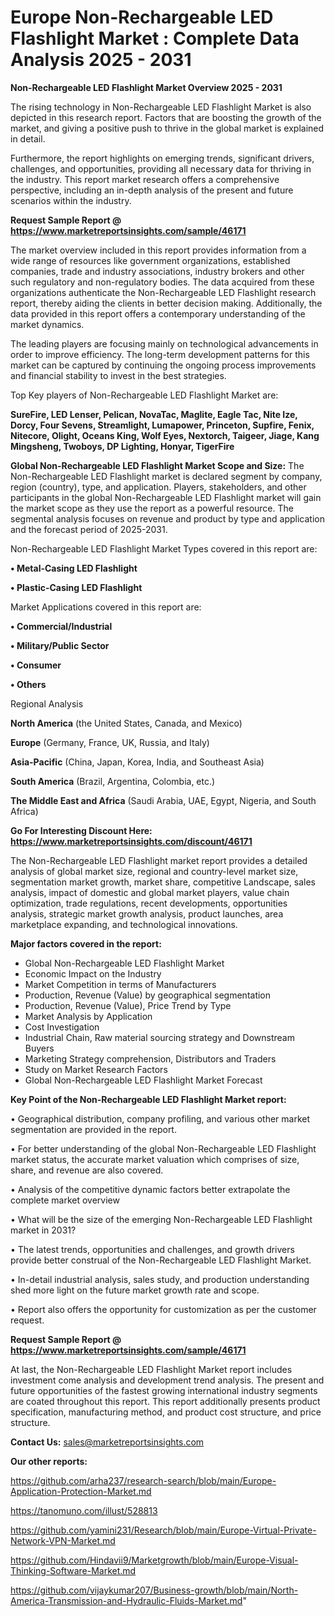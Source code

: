 # Europe Non-Rechargeable LED Flashlight Market : Complete Data Analysis 2025 - 2031

<Strong> Non-Rechargeable LED Flashlight Market Overview 2025 - 2031</strong>

The rising technology in Non-Rechargeable LED Flashlight Market is also depicted in this research report. Factors that are boosting the growth of the market, and giving a positive push to thrive in the global market is explained in detail.

Furthermore, the report highlights on emerging trends, significant drivers, challenges, and opportunities, providing all necessary data for thriving in the industry. This report market research offers a comprehensive perspective, including an in-depth analysis of the present and future scenarios within the industry.

<strong>Request Sample Report @ <a href=https://www.marketreportsinsights.com/sample/46171>https://www.marketreportsinsights.com/sample/46171</a></strong>

The market overview included in this report provides information from a wide range of resources like government organizations, established companies, trade and industry associations, industry brokers and other such regulatory and non-regulatory bodies. The data acquired from these organizations authenticate the Non-Rechargeable LED Flashlight research report, thereby aiding the clients in better decision making. Additionally, the data provided in this report offers a contemporary understanding of the market dynamics.

The leading players are focusing mainly on technological advancements in order to improve efficiency. The long-term development patterns for this market can be captured by continuing the ongoing process improvements and financial stability to invest in the best strategies.

Top Key players of Non-Rechargeable LED Flashlight Market are:

<strong>SureFire, LED Lenser, Pelican, NovaTac, Maglite, Eagle Tac, Nite Ize, Dorcy, Four Sevens, Streamlight, Lumapower, Princeton, Supfire, Fenix, Nitecore, Olight, Oceans King, Wolf Eyes, Nextorch, Taigeer, Jiage, Kang Mingsheng, Twoboys, DP Lighting, Honyar, TigerFire</strong>

<strong><b>Global Non-Rechargeable LED Flashlight Market Scope and Size:</b></strong>
The Non-Rechargeable LED Flashlight market is declared segment by company, region (country), type, and application. Players, stakeholders, and other participants in the global Non-Rechargeable LED Flashlight market will gain the market scope as they use the report as a powerful resource. The segmental analysis focuses on revenue and product by type and application and the forecast period of 2025-2031.

Non-Rechargeable LED Flashlight Market Types covered in this report are:

<strong>•  Metal-Casing LED Flashlight

•  Plastic-Casing LED Flashlight</strong>

Market Applications covered in this report are:

<strong>•  Commercial/Industrial

•  Military/Public Sector

•  Consumer

•  Others</strong> 

Regional Analysis

<strong>North America</strong> (the United States, Canada, and Mexico)

<strong>Europe</strong> (Germany, France, UK, Russia, and Italy)

<strong>Asia-Pacific</strong> (China, Japan, Korea, India, and Southeast Asia)

<strong>South America</strong> (Brazil, Argentina, Colombia, etc.)

<strong>The Middle East and Africa</strong> (Saudi Arabia, UAE, Egypt, Nigeria, and South Africa)

<strong>Go For Interesting Discount Here: <a href=https://www.marketreportsinsights.com/discount/46171>https://www.marketreportsinsights.com/discount/46171</a></strong>

The Non-Rechargeable LED Flashlight market report provides a detailed analysis of global market size, regional and country-level market size, segmentation market growth, market share, competitive Landscape, sales analysis, impact of domestic and global market players, value chain optimization, trade regulations, recent developments, opportunities analysis, strategic market growth analysis, product launches, area marketplace expanding, and technological innovations.

<strong><b>Major factors covered in the report:</b></strong>
<ul>
  <li>Global Non-Rechargeable LED Flashlight Market </li>
  <li>Economic Impact on the Industry</li>
  <li>Market Competition in terms of Manufacturers</li>
  <li>Production, Revenue (Value) by geographical segmentation</li>
  <li>Production, Revenue (Value), Price Trend by Type</li>
  <li>Market Analysis by Application</li>
  <li>Cost Investigation</li>
  <li>Industrial Chain, Raw material sourcing strategy and Downstream Buyers</li>
  <li>Marketing Strategy comprehension, Distributors and Traders</li>
  <li>Study on Market Research Factors</li>
  <li>Global Non-Rechargeable LED Flashlight Market Forecast</li>
</ul>

<strong><b>Key Point of the Non-Rechargeable LED Flashlight Market report:</b></strong>

• Geographical distribution, company profiling, and various other market segmentation are provided in the report.

• For better understanding of the global Non-Rechargeable LED Flashlight market status, the accurate market valuation which comprises of size, share, and revenue are also covered.

• Analysis of the competitive dynamic factors better extrapolate the complete market overview

• What will be the size of the emerging Non-Rechargeable LED Flashlight market in 2031?

• The latest trends, opportunities and challenges, and growth drivers provide better construal of the Non-Rechargeable LED Flashlight Market.

• In-detail industrial analysis, sales study, and production understanding shed more light on the future market growth rate and scope.

• Report also offers the opportunity for customization as per the customer request.

<strong>Request Sample Report @ <a href=https://www.marketreportsinsights.com/sample/46171>https://www.marketreportsinsights.com/sample/46171</a></strong>

At last, the Non-Rechargeable LED Flashlight Market report includes investment come analysis and development trend analysis. The present and future opportunities of the fastest growing international industry segments are coated throughout this report. This report additionally presents product specification, manufacturing method, and product cost structure, and price structure.

<strong>Contact Us:</strong>
sales@marketreportsinsights.com

<strong>Our other reports:</strong>

<a href=https://github.com/arha237/research-search/blob/main/Europe-Application-Protection-Market.md>https://github.com/arha237/research-search/blob/main/Europe-Application-Protection-Market.md</a>

<a href=https://tanomuno.com/illust/528813>https://tanomuno.com/illust/528813</a>

<a href=https://github.com/yamini231/Research/blob/main/Europe-Virtual-Private-Network-VPN-Market.md>https://github.com/yamini231/Research/blob/main/Europe-Virtual-Private-Network-VPN-Market.md</a>

<a href=https://github.com/Hindavii9/Marketgrowth/blob/main/Europe-Visual-Thinking-Software-Market.md>https://github.com/Hindavii9/Marketgrowth/blob/main/Europe-Visual-Thinking-Software-Market.md</a>

<a href=https://github.com/vijaykumar207/Business-growth/blob/main/North-America-Transmission-and-Hydraulic-Fluids-Market.md>https://github.com/vijaykumar207/Business-growth/blob/main/North-America-Transmission-and-Hydraulic-Fluids-Market.md</a>"
